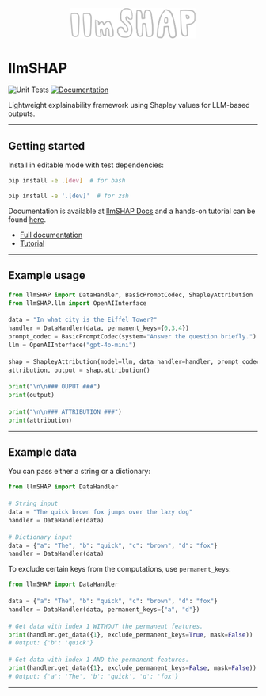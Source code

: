 <div align='center'>
    <picture>
        <source media="(prefers-color-scheme: light)" srcset="https://raw.githubusercontent.com/filipnaudot/llmSHAP/main/docs/llmSHAP-logo-lightmode.png">
        <img alt="lighbench logo" src="https://raw.githubusercontent.com/filipnaudot/llmSHAP/main/docs/llmSHAP-logo-darkmode.png" width="50%" height="50%">
    </picture>
</div>

# llmSHAP
![Unit Tests](https://github.com/filipnaudot/llmSHAP/actions/workflows/test.yml/badge.svg)
[![Documentation](https://img.shields.io/badge/docs-online-blue.svg)](https://filipnaudot.github.io/llmSHAP/)

Lightweight explainability framework using Shapley values for LLM-based outputs.

---

## Getting started

Install in editable mode with test dependencies:

```bash
pip install -e .[dev]  # for bash
```
```bash
pip install -e '.[dev]'  # for zsh
```

Documentation is available at [llmSHAP Docs](https://filipnaudot.github.io/llmSHAP/) and a hands-on tutorial can be found [here](https://filipnaudot.github.io/llmSHAP/tutorial.html).

- [Full documentation](https://filipnaudot.github.io/llmSHAP/)  
- [Tutorial](https://filipnaudot.github.io/llmSHAP/tutorial.html)

---

## Example usage

```python
from llmSHAP import DataHandler, BasicPromptCodec, ShapleyAttribution
from llmSHAP.llm import OpenAIInterface

data = "In what city is the Eiffel Tower?"
handler = DataHandler(data, permanent_keys={0,3,4})
prompt_codec = BasicPromptCodec(system="Answer the question briefly.")
llm = OpenAIInterface("gpt-4o-mini")

shap = ShapleyAttribution(model=llm, data_handler=handler, prompt_codec=prompt_codec, use_cache=True)
attribution, output = shap.attribution()

print("\n\n### OUPUT ###")
print(output)

print("\n\n### ATTRIBUTION ###")
print(attribution)
```

---

## Example data

You can pass either a string or a dictionary:

```python
from llmSHAP import DataHandler

# String input
data = "The quick brown fox jumps over the lazy dog"
handler = DataHandler(data)

# Dictionary input
data = {"a": "The", "b": "quick", "c": "brown", "d": "fox"}
handler = DataHandler(data)
```

To exclude certain keys from the computations, use `permanent_keys`:
```python
from llmSHAP import DataHandler

data = {"a": "The", "b": "quick", "c": "brown", "d": "fox"}
handler = DataHandler(data, permanent_keys={"a", "d"})

# Get data with index 1 WITHOUT the permanent features.
print(handler.get_data({1}, exclude_permanent_keys=True, mask=False))
# Output: {'b': 'quick'}

# Get data with index 1 AND the permanent features.
print(handler.get_data({1}, exclude_permanent_keys=False, mask=False))
# Output: {'a': 'The', 'b': 'quick', 'd': 'fox'}
```
---